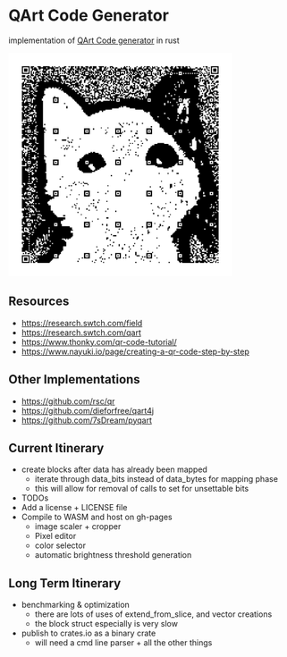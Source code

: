 # QArt Code Generator

implementation of [QArt Code generator](https://research.swtch.com/qr/draw/) in rust

<img alt="qr code with a pattern that looks like a cat" src="https://github.com/andrewyur/qart/blob/master/mascot.png" width=400/>

## Resources
- https://research.swtch.com/field
- https://research.swtch.com/qart
- https://www.thonky.com/qr-code-tutorial/
- https://www.nayuki.io/page/creating-a-qr-code-step-by-step

## Other Implementations
- https://github.com/rsc/qr
- https://github.com/dieforfree/qart4j
- https://github.com/7sDream/pyqart

## Current Itinerary
- create blocks after data has already been mapped
  - iterate through data_bits instead of data_bytes for mapping phase
  - this will allow for removal of calls to set for unsettable bits
- TODOs
- Add a license + LICENSE file
- Compile to WASM and host on gh-pages
  - image scaler + cropper
  - Pixel editor
  - color selector
  - automatic brightness threshold generation
  
## Long Term Itinerary
- benchmarking & optimization
  - there are lots of uses of extend_from_slice, and vector creations
  - the block struct especially is very slow
- publish to crates.io as a binary crate
  - will need a cmd line parser + all the other things
